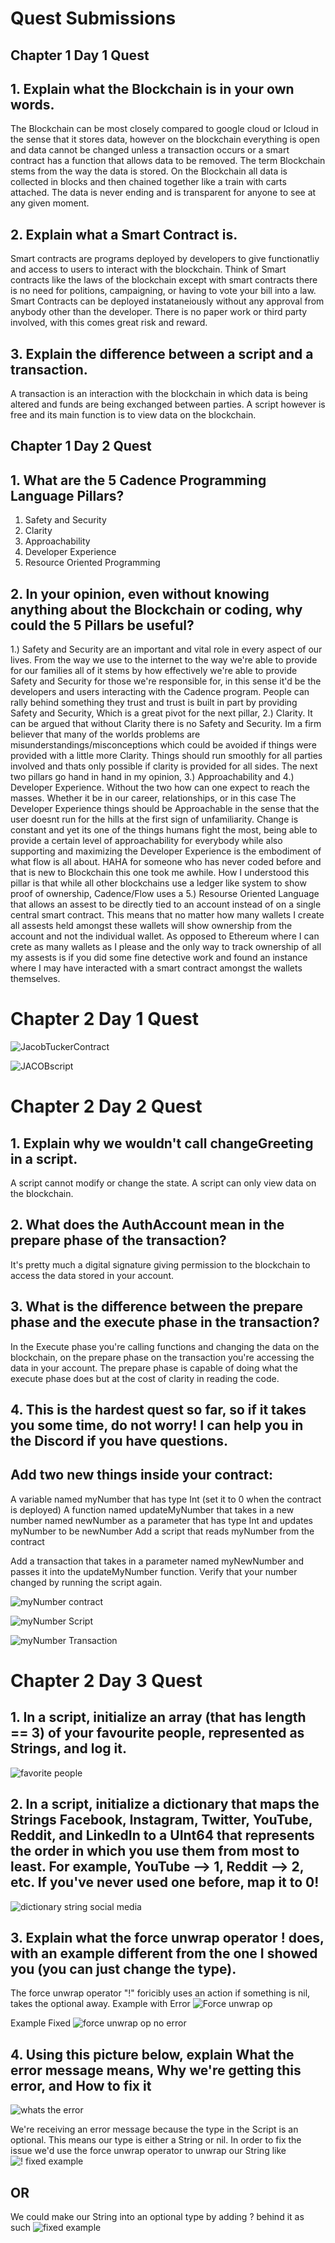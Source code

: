 # Quest Submissions 

## Chapter 1 Day 1 Quest

## 1. Explain what the Blockchain is in your own words. 
 
 The Blockchain can be most closely compared to google cloud or Icloud in the sense that it stores data, however on the blockchain everything is open and data cannot be changed unless a transaction occurs or a smart contract has a function that allows data to be removed. The term Blockchain stems from the way the data is stored. On the Blockchain all data is collected in blocks and then chained together like a train with carts attached. The data is never ending and is transparent for anyone to see at any given moment. 

## 2. Explain what a Smart Contract is.

 Smart contracts are programs deployed by developers to give functionatliy and access to users to interact with the blockchain. Think of Smart contracts like the laws of the blockchain except with smart contracts there is no need for politions, campaigning, or having to vote your bill into a law. Smart Contracts can be deployed instataneiously without any approval from anybody other than the developer. There is no paper work or third party involved, with this comes great risk and reward.
 
 ## 3. Explain the difference between a script and a transaction.
 
 A transaction is an interaction with the blockchain in which data is being altered and funds are being exchanged between parties. A script however is free and its main function is to view data on the blockchain. 

## Chapter 1 Day 2 Quest 

## 1. What are the 5 Cadence Programming Language Pillars?

 1. Safety and Security 
 2. Clarity
 3. Approachability
 4. Developer Experience
 5. Resource Oriented Programming

## 2. In your opinion, even without knowing anything about the Blockchain or coding, why could the 5 Pillars be useful?

1.) Safety and Security are an important and vital role in every aspect of our lives. From the way we use to the internet to the way we're able to provide for our families all of it stems by how effectively we're able to provide Safety and Security for those we're responsible for, in this sense it'd be the developers and users interacting with the Cadence program. People can rally behind something they trust and trust is built in part by providing Safety and Security, Which is a great pivot for the next pillar, 2.) Clarity. It can be argued that without Clarity there is no Safety and Security. Im a firm believer that many of the worlds problems are misunderstandings/misconceptions which could be avoided if things were provided with a little more Clarity. Things should run smoothly for all parties involved and thats only possible if clarity is provided for all sides. The next two pillars go hand in hand in my opinion, 3.) Approachability and 4.) Developer Experience. Without the two how can one expect to reach the masses. Whether it be in our career, relationships, or in this case The Developer Experience things should be Approachable in the sense that the user doesnt run for the hills at the first sign of unfamiliarity. Change is constant and yet its one of the things humans fight the most, being able to provide a certain level of approachability for everybody while also supporting and maximizing the Developer Experience is the embodiment of what flow is all about. HAHA for someone who has never coded before and that is new to Blockchain this one took me awhile. How I understood this pillar is that while all other blockchains use a ledger like system to show proof of ownership, Cadence/Flow uses a 5.) Resourse Oriented Language that allows an assest to be directly tied to an account instead of on a single central smart contract. This means that no matter how many wallets I create all assests held amongst these wallets will show ownership from the account and not the individual wallet. As opposed to Ethereum where I can crete as many wallets as I please and the only way to track ownership of all my assests is if you did some fine detective work and found an instance where I may have interacted with a smart contract amongst the wallets themselves.

# Chapter 2 Day 1 Quest
![JacobTuckerContract](https://user-images.githubusercontent.com/106129460/173203493-618ec706-eb18-4415-9195-ee86b69e29d5.png)

![JACOBscript](https://user-images.githubusercontent.com/106129460/173203774-68780eaf-bddf-49b9-a959-80ff855d83a9.png)

# Chapter 2 Day 2 Quest

## 1. Explain why we wouldn't call changeGreeting in a script.

A script cannot modify or change the state. A script can only view data on the blockchain.

## 2. What does the AuthAccount mean in the prepare phase of the transaction?

It's pretty much a digital signature giving permission to the blockchain to access the data stored in your account.

## 3. What is the difference between the prepare phase and the execute phase in the transaction?

In the Execute phase you're calling functions and changing the data on the blockchain, on the prepare phase on the transaction you're accessing the data in your account. The prepare phase is capable of doing what the execute phase does but at the cost of clarity in reading the code. 

## 4. This is the hardest quest so far, so if it takes you some time, do not worry! I can help you in the Discord if you have questions.

## Add two new things inside your contract:

A variable named myNumber that has type Int (set it to 0 when the contract is deployed)
A function named updateMyNumber that takes in a new number named newNumber as a parameter that has type Int and updates myNumber to be newNumber
Add a script that reads myNumber from the contract

Add a transaction that takes in a parameter named myNewNumber and passes it into the updateMyNumber function. Verify that your number changed by running the script again.

![myNumber contract](https://user-images.githubusercontent.com/106129460/173244737-eef51d2d-6f1f-4e14-9857-5a6590d8e217.png)

![myNumber Script](https://user-images.githubusercontent.com/106129460/173244746-072e56fb-081e-4a88-b04e-26216cba9f28.png)

![myNumber Transaction](https://user-images.githubusercontent.com/106129460/173244753-006a6767-592a-49b1-95b2-4299b585d1dc.png)

# Chapter 2 Day 3 Quest

## 1. In a script, initialize an array (that has length == 3) of your favourite people, represented as Strings, and log it.

![favorite people](https://user-images.githubusercontent.com/106129460/173716128-1f6973ef-3113-4bc5-8324-4e9d03316318.png)

## 2. In a script, initialize a dictionary that maps the Strings Facebook, Instagram, Twitter, YouTube, Reddit, and LinkedIn to a UInt64 that represents the order in which you use them from most to least. For example, YouTube --> 1, Reddit --> 2, etc. If you've never used one before, map it to 0!

![dictionary string social media](https://user-images.githubusercontent.com/106129460/173716145-cae9e8bc-2b5a-4888-b820-0cb19f6b0fab.png)

## 3. Explain what the force unwrap operator ! does, with an example different from the one I showed you (you can just change the type).

The force unwrap operator "!" foricibly uses an action if something is nil, takes the optional away.
Example with Error ![Force unwrap op](https://user-images.githubusercontent.com/106129460/173716857-5632eb14-d086-4bee-a1fb-25a795360755.png)

Example Fixed ![force unwrap op no error](https://user-images.githubusercontent.com/106129460/173716156-d3b0dc5b-a053-42e6-9d35-0f8a690651a0.png)

## 4. Using this picture below, explain What the error message means, Why we're getting this error, and How to fix it

![whats the error](https://user-images.githubusercontent.com/106129460/173717270-2f1df270-4831-4a8a-a509-634dc14d7b81.png)

We're receiving an error message because the type in the Script is an optional. This means our type is either a String or nil. In order to fix the issue we'd use the force unwrap operator to unwrap our String like ![! fixed example](https://user-images.githubusercontent.com/106129460/173718767-cb5b63cf-29cb-4041-b7b2-7e69bd1b3666.png)
## OR

We could make our String into an optional type by adding ? behind it as such 
![fixed example](https://user-images.githubusercontent.com/106129460/173718669-3bb1cd57-d275-4561-a0bf-965978a07d7b.png)






